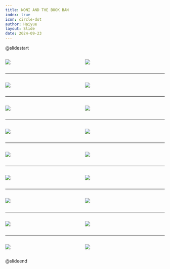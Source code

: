 ```yaml
---
title: NONI AND THE BOOK BAN
index: true
icon: circle-dot
author: Haiyue
layout: Slide
date: 2024-09-23
---
```

 
@slidestart

<div style="display:flex">
<div style="flex:1">

![](/reading/english/Level-V/NONI%20AND%20THE%20BOOK%20BAN/001.webp)
</div>
<div style="flex:1">

![](/reading/english/Level-V/NONI%20AND%20THE%20BOOK%20BAN/002.webp)
</div>
</div>

---

<div style="display:flex">
<div style="flex:1">

![](/reading/english/Level-V/NONI%20AND%20THE%20BOOK%20BAN/003.webp)
</div>
<div style="flex:1">

![](/reading/english/Level-V/NONI%20AND%20THE%20BOOK%20BAN/004.webp)
</div>
</div>

---

<div style="display:flex">
<div style="flex:1">

![](/reading/english/Level-V/NONI%20AND%20THE%20BOOK%20BAN/005.webp)
</div>
<div style="flex:1">

![](/reading/english/Level-V/NONI%20AND%20THE%20BOOK%20BAN/006.webp)
</div>
</div>

---

<div style="display:flex">
<div style="flex:1">

![](/reading/english/Level-V/NONI%20AND%20THE%20BOOK%20BAN/007.webp)
</div>
<div style="flex:1">

![](/reading/english/Level-V/NONI%20AND%20THE%20BOOK%20BAN/008.webp)
</div>
</div>

---

<div style="display:flex">
<div style="flex:1">

![](/reading/english/Level-V/NONI%20AND%20THE%20BOOK%20BAN/009.webp)
</div>
<div style="flex:1">

![](/reading/english/Level-V/NONI%20AND%20THE%20BOOK%20BAN/010.webp)
</div>
</div>

---

<div style="display:flex">
<div style="flex:1">

![](/reading/english/Level-V/NONI%20AND%20THE%20BOOK%20BAN/011.webp)
</div>
<div style="flex:1">

![](/reading/english/Level-V/NONI%20AND%20THE%20BOOK%20BAN/012.webp)
</div>
</div>

---

<div style="display:flex">
<div style="flex:1">

![](/reading/english/Level-V/NONI%20AND%20THE%20BOOK%20BAN/013.webp)
</div>
<div style="flex:1">

![](/reading/english/Level-V/NONI%20AND%20THE%20BOOK%20BAN/014.webp)
</div>
</div>

---

<div style="display:flex">
<div style="flex:1">

![](/reading/english/Level-V/NONI%20AND%20THE%20BOOK%20BAN/015.webp)
</div>
<div style="flex:1">

![](/reading/english/Level-V/NONI%20AND%20THE%20BOOK%20BAN/016.webp)
</div>
</div>

---

<div style="display:flex">
<div style="flex:1">

![](/reading/english/Level-V/NONI%20AND%20THE%20BOOK%20BAN/017.webp)
</div>
<div style="flex:1">

![](/reading/english/Level-V/NONI%20AND%20THE%20BOOK%20BAN/018.webp)
</div>
</div>

@slideend